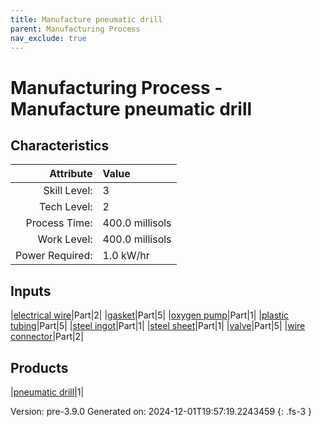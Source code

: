 ```yaml
---
title: Manufacture pneumatic drill
parent: Manufacturing Process
nav_exclude: true
---
```

# Manufacturing Process - Manufacture pneumatic drill


## Characteristics

| Attribute      | Value |
|--------:|:------|
|Skill Level:|3|
|Tech Level:|2|
|Process Time:|400.0 millisols|
|Work Level:|400.0 millisols|
|Power Required:|1.0 kW/hr|

## Inputs

|[electrical wire](../part/electrical-wire.html)|Part|2|
|[gasket](../part/gasket.html)|Part|5|
|[oxygen pump](../part/oxygen-pump.html)|Part|1|
|[plastic tubing](../part/plastic-tubing.html)|Part|5|
|[steel ingot](../part/steel-ingot.html)|Part|1|
|[steel sheet](../part/steel-sheet.html)|Part|1|
|[valve](../part/valve.html)|Part|5|
|[wire connector](../part/wire-connector.html)|Part|2|

## Products

|[pneumatic drill](../part/pneumatic-drill.html)|1|


Version: pre-3.9.0 Generated on: 2024-12-01T19:57:19.2243459
{: .fs-3 }

